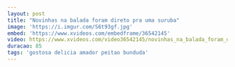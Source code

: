 ```yaml
---
layout: post
title: "Novinhas na balada foram direto pra uma suruba"
image: 'https://i.imgur.com/S6t93gf.jpg'
embed: 'https://www.xvideos.com/embedframe/36542145'
video: https://www.xvideos.com/video36542145/novinhas_na_balada_foram_direto_pra_uma_suruba
duracao: 85
tags: 'gostosa delicia amador peitao bunduda'
---
```

